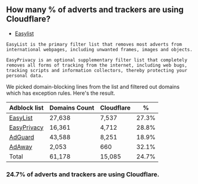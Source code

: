 ## How many % of adverts and trackers are using Cloudflare?


- [Easylist](https://web.archive.org/web/20210516110248/https://easylist.to/)
```
EasyList is the primary filter list that removes most adverts from international webpages, including unwanted frames, images and objects.

EasyPrivacy is an optional supplementary filter list that completely removes all forms of tracking from the internet, including web bugs, tracking scripts and information collectors, thereby protecting your personal data.
```


We picked domain-blocking lines from the list and filtered out domains which has exception rules.
Here's the result.


| Adblock list | Domains Count | Cloudflare | % |
| --- | --- | --- | --- |
| [EasyList](https://easylist.to/easylist/easylist.txt) | 27,638 | 7,537 | 27.3% |
| [EasyPrivacy](https://easylist.to/easylist/easyprivacy.txt) | 16,361 | 4,712 | 28.8% |
| [AdGuard](https://adguardteam.github.io/AdGuardSDNSFilter/Filters/filter.txt) | 43,588 | 8,251 | 18.9% |
| [AdAway](https://raw.githubusercontent.com/AdAway/adaway.github.io/master/hosts.txt) | 2,053 | 660 | 32.1% |
| Total | 61,178 | 15,085 | 24.7% |


### 24.7% of adverts and trackers are using Cloudflare.
